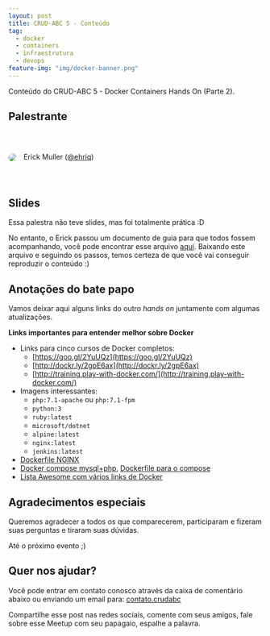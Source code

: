 ```yaml
---
layout: post
title: CRUD-ABC 5 - Conteúdo
tag:
  - docker
  - containers
  - infraestrutura
  - devops
feature-img: "img/docker-banner.png"
---
```


Conteúdo do CRUD-ABC 5 - Docker Containers Hands On (Parte 2). <!--more-->

## Palestrante

<div style="width:100%; height:100px; line-height:100px;">
  <img src="http://gravatar.com/avatar/7255a11a33d90535c1db9d0336866187" style="border-radius:50%;vertical-align:middle;margin-right:10px;"> 
  <span>Erick Muller (<a href="http://www.tekniq.com.br/">@ehriq</a>)</span>
</div>

## Slides

Essa palestra não teve slides, mas foi totalmente prática :D

No entanto, o Erick passou um documento de guia para que todos fossem acompanhando, você pode encontrar esse arquivo [aqui](https://github.com/khaosdoctor/my-notes/blob/master/docker/Crud%205%20Apresentac%CC%A7a%CC%83o.pdf). Baixando este arquivo e seguindo os passos, temos certeza de que você vai conseguir reproduzir o conteúdo :)

## Anotações do bate papo

Vamos deixar aqui alguns links do outro _hands on_ juntamente com algumas atualizações.

**Links importantes para entender melhor sobre Docker**

- Links para cinco cursos de Docker completos:
  - [https://goo.gl/2YuUQz](https://goo.gl/2YuUQz)
  - [http://dockr.ly/2gpE6ax](http://dockr.ly/2gpE6ax)
  - [http://training.play-with-docker.com/](http://training.play-with-docker.com/)
- Imagens interessantes:
  - `php:7.1-apache` ou `php:7.1-fpm`
  - `python:3`
  - `ruby:latest`
  - `microsoft/dotnet`
  - `alpine:latest`
  - `nginx:latest`
  - `jenkins:latest`
- [Dockerfile NGINX](http://pastebin.com/raw/ADHEWqE0)
- [Docker compose mysql+php](http://pastebin.com/raw/Mdt0HUcD), [Dockerfile para o compose](http://pastebin.com/raw/u7dHdGyB)
- [Lista Awesome com vários links de Docker](https://github.com/veggiemonk/awesome-docker)

## Agradecimentos especiais

Queremos agradecer a todos os que comparecerem, participaram e fizeram suas perguntas e tiraram suas dúvidas.

Até o próximo evento ;)

## Quer nos ajudar?

Você pode entrar em contato conosco através da caixa de comentário abaixo ou enviando um email para: [contato.crudabc](mailto:contato.crudabc@gmail.com)

Compartilhe esse post nas redes sociais, comente com seus amigos, fale sobre esse Meetup com seu papagaio, espalhe a palavra.
